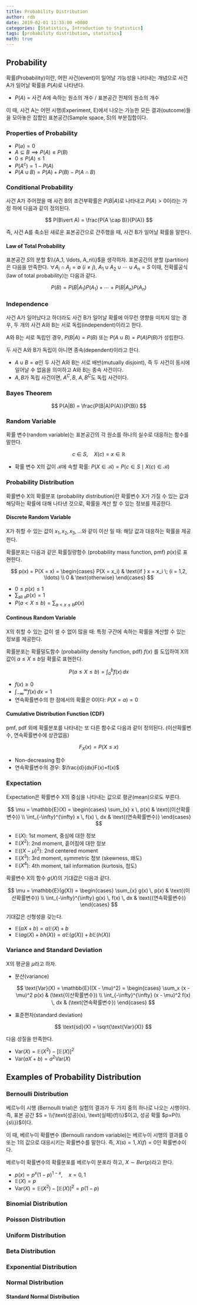 ```yaml
---
title: Probability Distribution
author: rdh
date: 2019-02-01 11:33:00 +0800
categories: [Statistics, Introduction to Statistics]
tags: [probability distribution, statistics]
math: true
---
```


## Probability
확률(Probability)이란, 어떤 사건(event)이 일어날 가능성을 나타내는 개념으로 사건 A가 일어날 확률을 $P(A)$로 나타낸다.

* $P(A)$ = 사건 A에 속하는 원소의 개수 / 표본공간 전체의 원소의 개수

이 때, 사건 A는 어떤 시행(Experiment, E)에서 나오는 가능한 모든 결과(outcome)들을 모아놓은 집합인 표본공간(Sample space, S)의 부분집합이다.

### Properties of Probability

* $P(\varnothing) = 0$
* $A \subseteq B \implies P(A) \leq P(B)$
* $0 \leq P(A) \leq 1$
* $P(A^c) = 1 - P(A)$
* $P(A \cup B) = P(A) + P(B) - P(A \cap B)$

### Conditional Probability
사건 A가 주어졌을 때 사건 B의 조건부확률은 $P(B\vert A)$로 나타내고 $P(A) > 0$이라는 가정 하에 다음과 같이 정의된다.

$$
P(B\vert A) = \frac{P(A \cap B)}{P(A)}
$$

즉, 사건 A를 축소된 새로운 표본공간으로 간주했을 때, 사건 B가 일어날 확률을 말한다.

#### Law of Total Probability

표본공간 $S$의 분할 $\\{A_1, \ldots, A_n\\}$을 생각하자. 표본공간의 분할 (partition)은 다음을 만족한다.
$\forall A_i \cap A_j = \emptyset \ (i \neq j), \ A_1 \cup A_2 \cup \cdots \cup A_n = S$
이때, 전확률공식(law of total probability)는 다음과 같다.

$$
P(B) = P(B|A_1)P(A_1) + \cdots + P(B|A_n)P(A_n)
$$

### Independence
사건 A가 일어났다고 하더라도 사건 B가 일어날 확률에 아무런 영향을 미치지 않는 경우, 두 개의 사건 A와 B는 서로 독립(independent)이라고 한다.

A와 B는 서로 독립인 경우, $P(B \vert A) = P(B)$ 또는 $P(A \cup B) = P(A)P(B)$가 성립한다.

두 사건 A와 B가 독립이 아니면 종속(dependent)이라고 한다.

* $A \cup B = \emptyset$인 두 사건 A와 B는 서로 배반(mutually disjoint), 즉 두 사건이 동시에 일어날 수 없음을 의미하고 A와 B는 종속 사건이다.
* $A, B$가 독립 사건이면, $A^C, B$, $A, B^C$도 독립 사건이다.

### Bayes Theorem

$$
P(A|B) = \frac{P(B|A)P(A)}{P(B)}
$$

### Random Variable
확률 변수(random variable)는 표본공간의 각 원소를 하나의 실수로 대응하는 함수를 말한다.

$$
c \in S, \quad X(c)=x \in \mathbb{R}
$$

* 확률 변수 X의 값이 $\mathcal{B}$에 속할 확률: $P(X \in \mathcal{B}) = P(c \in S \mid X(c) \in \mathcal{B})$

### Probability Distribution
확률변수 X의 확률분포 (probability distribution)란 확률변수 X가 가질 수 있는 값과 해당하는 확률에 대해 나타낸 것으로, 확률을 계산 할 수 있는 정보를 제공한다.

#### Discrete Random Variable
X가 취할 수 있는 값이 $x_1, x_2, x_3, \dots$와 같이 이산 일 때: 해당 값과 대응하는 확률을 제공한다.

확률분포는 다음과 같은 확률질량함수 (probability mass function, pmf) $p(x)$로 표현한다.

$$
p(x) = P(X = x) =
\begin{cases} 
P(X = x_i) & \text{if } x = x_i \; (i = 1,2, \ldots) \\
0 & \text{otherwise}
\end{cases}
$$

* $0 \leq p(x) \leq 1$
* $\sum_{\text{all } x} p(x) = 1$
* $P(a < X \leq b) = \sum_{a < x \leq b} p(x)$

#### Continous Random Variable
X의 취할 수 있는 값이 셀 수 없이 많을 때: 특정 구간에 속하는 확률을 계산할 수 있는 정보를 제공한다.

확률분포는 확률밀도함수 (probability density function, pdf) $f(x)$ 를 도입하여 X의 값이 $a \leq X \leq b$일 확률로 표현한다.

$$
P(a \leq X \leq b) = \int_{a}^{b} f(x) \, dx
$$

* $f(x) \geq 0$
* $\int_{-\infty}^{\infty} f(x) \, dx = 1$
* 연속확률변수의 한 점에서의 확률은 0이다: $P(X=a)=0$

#### Cumulative Distribution Function (CDF)
pmf, pdf 외에 확률분포를 나타내는 또 다른 함수로 다음과 같이 정의된다. (이산확률변수, 연속확률변수에 상관없음)

$$
F_X(x) = P(X \leq x)
$$

* Non-decreasing 함수
* 연속확률변수의 경우: $\frac{d}{dx}F(x)=f(x)$

### Expectation
Expectation은 확률변수 X의 중심을 나타내는 값으로 평균(mean)으로도 부른다.

$$
\mu = \mathbb{E}(X) = 
\begin{cases} 
\sum_{x} x \, p(x) & \text{(이산확률변수)} \\
\int_{-\infty}^{\infty} x \, f(x) \, dx & \text{(연속확률변수)}
\end{cases}
$$

* $\mathbb{E}(X)$: 1st moment, 중심에 대한 정보
* $\mathbb{E}(X^2)$: 2nd moment, 흩어짐에 대한 정보
* $\mathbb{E}((X - \mu)^2)$: 2nd centered moment
* $\mathbb{E}(X^3)$: 3rd moment, symmetric 정보 (skewness, 왜도)
* $\mathbb{E}(X^4)$: 4th moment, tail information (kurtosis, 첨도)

확률변수 X의 함수 $g(X)$의 기대값은 다음과 같다.

$$
\mu = \mathbb{E}(g(X)) = 
\begin{cases} 
\sum_{x} g(x) \, p(x) & \text{(이산확률변수)} \\
\int_{-\infty}^{\infty} g(x) \, f(x) \, dx & \text{(연속확률변수)}
\end{cases}
$$

기대값은 선형성을 갖는다.
* $\mathbb{E}(aX+b) = a\mathbb{E}(X)+b$
* $\mathbb{E}(ag(X)+bh(X)) = a\mathbb{E}(g(X))+b\mathbb{E}(h(X))$

### Variance and Standard Deviation
X의 평균을 $\mu$라고 하자.

* 분산(variance)

    $$
    \text{Var}(X) = \mathbb{E}((X - \mu)^2) = 
        \begin{cases}
        \sum_x (x - \mu)^2 p(x) & (\text{이산확률변수}) \\
        \int_{-\infty}^{\infty} (x - \mu)^2 f(x) \, dx & (\text{연속확률변수})
        \end{cases}
    $$

* 표준편차(standard deviation)

    $$
    \text{sd}(X) = \sqrt{\text{Var}(X)}
    $$

다음 성질을 만족한다.
* $\text{Var}(X) = \mathbb{E}(X^2) - [\mathbb{E}(X)]^2$
* $\text{Var}(aX + b) = a^2 \text{Var}(X)$

## Examples of Probability Distribution
### Bernoulli Distribution
베르누이 시행 (Bernoulli trial)은 실험의 결과가 두 가지 중의 하나로 나오는 시행이다. 즉, 표본 공간 $S = \\{\text{성공}(s), \text{실패}(f)\\}$이고, 성공 확률 $p=P(\\{s\\})$이다.

이 때, 베르누이 확률변수 (Bernoulli random variable)는 베르누이 시행의 결과를 0 또는 1의 값으로 대응시키는 확률변수를 말한다. 즉, $X(s)=1, X(f)=0$인 확률변수이다.

베르누이 확률변수의 확률분포를 베르누이 분포라 하고, $X \sim Ber(p)$라고 한다.

* $p(x) = p^x (1 - p)^{1-x}, \quad x = 0, 1$
* $\mathbb{E}(X) = p$
* $\text{Var}(X) = \mathbb{E}(X^2) - [\mathbb{E}(X)]^2 = p(1 - p)$

### Binomial Distribution

### Poisson Distribution

### Uniform Distribution

### Beta Distribution

### Exponential Distribution

### Normal Distribution

#### Standard Normal Distribution